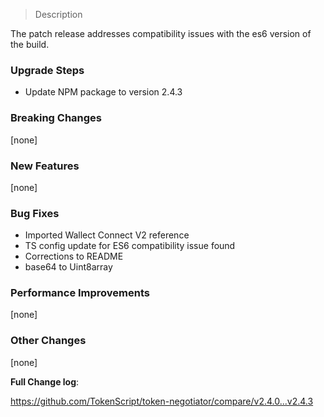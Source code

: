 > Description

The patch release addresses compatibility issues with the es6 version of the build.

### Upgrade Steps

* Update NPM package to version 2.4.3

### Breaking Changes

[none]

### New Features

[none]

### Bug Fixes

* Imported Wallect Connect V2 reference
* TS config update for ES6 compatibility issue found
* Corrections to README
* base64 to Uint8array

### Performance Improvements

[none]
 
### Other Changes

[none]

**Full Change log**:

https://github.com/TokenScript/token-negotiator/compare/v2.4.0...v2.4.3
